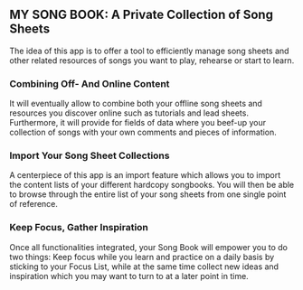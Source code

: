 ## MY SONG BOOK: A Private Collection of Song Sheets

The idea of this app is to offer a tool to efficiently manage song sheets
and other related resources of songs you want to play, rehearse or start 
to learn.

### Combining Off- And Online Content
It will eventually allow to combine both your offline song sheets and 
resources you discover online such as tutorials and lead sheets. 
Furthermore, it will provide for fields of data where you beef-up your
collection of songs with your own comments and pieces of information.

### Import Your Song Sheet Collections
A centerpiece of this app is an import feature which allows you to import 
the content lists of your different hardcopy songbooks. You will then be
able to browse through the entire list of your song sheets from one single 
point of reference.

### Keep Focus, Gather Inspiration
Once all functionalities integrated, your Song Book will empower you to do 
two things: Keep focus while you learn and practice on a daily basis by 
sticking to your Focus List, while at the same time collect new ideas and 
inspiration which you may want to turn to at a later point in time. 